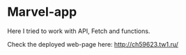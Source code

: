 # Marvel-app

Here I tried to work with API, Fetch and functions.

Check the deployed web-page here: http://ch59623.tw1.ru/
